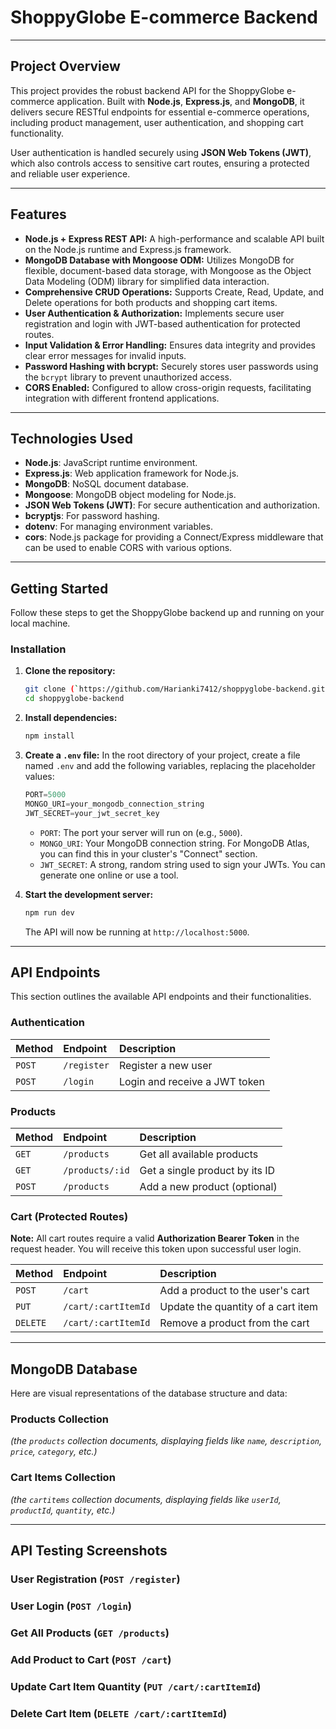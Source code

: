 # ShoppyGlobe E-commerce Backend

---

## Project Overview

This project provides the robust backend API for the ShoppyGlobe e-commerce application. Built with **Node.js**, **Express.js**, and **MongoDB**, it delivers secure RESTful endpoints for essential e-commerce operations, including product management, user authentication, and shopping cart functionality.

User authentication is handled securely using **JSON Web Tokens (JWT)**, which also controls access to sensitive cart routes, ensuring a protected and reliable user experience.

---

## Features

* **Node.js + Express REST API:** A high-performance and scalable API built on the Node.js runtime and Express.js framework.
* **MongoDB Database with Mongoose ODM:** Utilizes MongoDB for flexible, document-based data storage, with Mongoose as the Object Data Modeling (ODM) library for simplified data interaction.
* **Comprehensive CRUD Operations:** Supports Create, Read, Update, and Delete operations for both products and shopping cart items.
* **User Authentication & Authorization:** Implements secure user registration and login with JWT-based authentication for protected routes.
* **Input Validation & Error Handling:** Ensures data integrity and provides clear error messages for invalid inputs.
* **Password Hashing with bcrypt:** Securely stores user passwords using the `bcrypt` library to prevent unauthorized access.
* **CORS Enabled:** Configured to allow cross-origin requests, facilitating integration with different frontend applications.

---

## Technologies Used

* **Node.js**: JavaScript runtime environment.
* **Express.js**: Web application framework for Node.js.
* **MongoDB**: NoSQL document database.
* **Mongoose**: MongoDB object modeling for Node.js.
* **JSON Web Tokens (JWT)**: For secure authentication and authorization.
* **bcryptjs**: For password hashing.
* **dotenv**: For managing environment variables.
* **cors**: Node.js package for providing a Connect/Express middleware that can be used to enable CORS with various options.

---

## Getting Started

Follow these steps to get the ShoppyGlobe backend up and running on your local machine.



### Installation

1.  **Clone the repository:**
    ```bash
    git clone (`https://github.com/Harianki7412/shoppyglobe-backend.git`)
    cd shoppyglobe-backend
    ```
2.  **Install dependencies:**
    ```bash
    npm install
    ```
3.  **Create a `.env` file:**
    In the root directory of your project, create a file named `.env` and add the following variables, replacing the placeholder values:

    ```javascript
    PORT=5000
    MONGO_URI=your_mongodb_connection_string
    JWT_SECRET=your_jwt_secret_key
    ```
    * `PORT`: The port your server will run on (e.g., `5000`).
    * `MONGO_URI`: Your MongoDB connection string. For MongoDB Atlas, you can find this in your cluster's "Connect" section.
    * `JWT_SECRET`: A strong, random string used to sign your JWTs. You can generate one online or use a tool.

4.  **Start the development server:**
    ```bash
    npm run dev
    ```
    The API will now be running at `http://localhost:5000`.

---

## API Endpoints

This section outlines the available API endpoints and their functionalities.

### Authentication

| Method | Endpoint    | Description                     |
| :----- | :---------- | :------------------------------ |
| `POST` | `/register` | Register a new user             |
| `POST` | `/login`    | Login and receive a JWT token   |

### Products

| Method | Endpoint        | Description                       |
| :----- | :-------------- | :-------------------------------- |
| `GET`  | `/products`     | Get all available products        |
| `GET`  | `/products/:id` | Get a single product by its ID    |
| `POST` | `/products`     | Add a new product (optional)      |

### Cart (Protected Routes)

**Note:** All cart routes require a valid **Authorization Bearer Token** in the request header. You will receive this token upon successful user login.

| Method   | Endpoint            | Description                        |
| :------- | :-------------------| :--------------------------------- |
| `POST`   | `/cart`             | Add a product to the user's cart   |
| `PUT`    | `/cart/:cartItemId` | Update the quantity of a cart item |
| `DELETE` | `/cart/:cartItemId` | Remove a product from the cart     |

---

## MongoDB Database 

Here are visual representations of the database structure and data:

### Products Collection

*(the `products` collection documents, displaying fields like `name`, `description`, `price`, `category`, etc.)*

### Cart Items Collection

*(the `cartitems` collection documents, displaying fields like `userId`, `productId`, `quantity`, etc.)*

---

## API Testing Screenshots

### User Registration (`POST /register`)

### User Login (`POST /login`)

### Get All Products (`GET /products`)

### Add Product to Cart (`POST /cart`)

### Update Cart Item Quantity (`PUT /cart/:cartItemId`)

### Delete Cart Item (`DELETE /cart/:cartItemId`)
